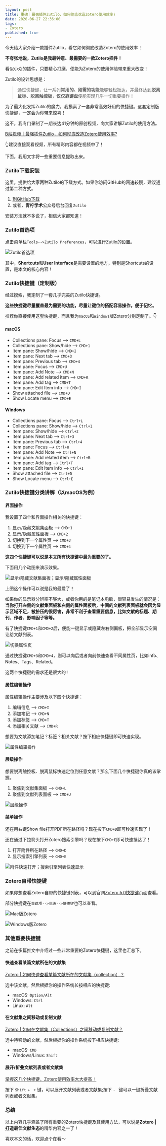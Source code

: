 ```yaml
---
layout: post
title: 重磅｜最强插件Zutilo，如何彻底改造Zotero使用效率?
date: 2020-06-27 22:36:00
tags: 
- Zotero
published: true
---
```


今天给大家介绍一款插件Zutilo，看它如何彻底改造Zotero的使用效率！

**不夸张地说，Zutilo是我最钟意、最需要的一款Zotero插件！**

看似小众的插件，只要精心打磨，便能为Zotero的使用体验带来重大改变！

Zutilo的设计思想是：

>  通过快捷键，让一系列**常用的、刚需的功能**能够轻松抵达，并最终达到**脱离鼠标、脱离触控板，仅仅靠键盘**便能实现几乎一切重要操作！

为了最大化发挥Zutilo的魔力，我摸索了一套非常高效好用的快捷键。这套定制版快捷键，一定会为你带来惊喜！

这不，我专门录制了一期长达41分钟的原创视频，向大家讲解Zutilo的使用方法。

[B站视频｜最强插件Zutilo，如何彻底改造Zotero使用效率?](https://www.bilibili.com/video/BV1zK411n7AR#reply3096016846)

👆建议直接观看视频，所有精彩内容都在视频中了！

下面，我用文字将一些重要信息提取出来。

### Zutilo下载安装

这里，提供给大家两种Zutilo的下载方式。如果你访问GitHub的网速较慢，建议通过第二种方式。

1. [到GitHub下载](https://github.com/willsALMANJ/Zutilo/releases/tag/v3.4.0)
2. 或者，**青柠学术**公众号后台回复`Zutilo`

安装方法就不多说了，相信大家都知道！

### Zutilo首选项

点击菜单栏`Tools-->Zutilo Preferences`，可以进行Zutilo的设置。

![Zutilo首选项](https://figurebed-iseex.oss-cn-hangzhou.aliyuncs.com/img/20200627141808.png)

其中，**Shortcuts**和**User Interface**是需要设置的地方，特别是Shortcuts的设置，是本文的核心内容！

### Zutilo快捷键（定制版）

经过摸索，我定制了一套几乎完美的Zutilo快捷键。

**这些快捷键尽量覆盖最为需要的功能，尽量让键位的搭配容易操作，便于记忆。**

推荐你直接使用这套快捷键，而且我为`macOS`和`Windows`版Zotero分别定制了。👇

#### macOS

- Collections pane: Focus –> `CMD+L`
- Collections pane: Show/hide –> `CMD+1 `
- Item pane: Show/hide –> `CMD+2`
- Item pane: Next tab –> `CMD+3`
- Item pane: Previous tab –> `CMD+4`
- Item pane: Focus –> `CMD+U`
- Item pane: Add Note –> `CMD+N`
- Item pane: Add related item –> `CMD+R` 
- Item pane: Add tag –> `CMD+T`
- Item pane: Edit Item info –> `CMD+I`
- Show attached file –> `CMD+D`
- Show Locate menu –> `CMD+E`

#### Windows

- Collections pane: Focus –> `Ctrl+L`
- Collections pane: Show/hide –> `Ctrl+1 `
- Item pane: Show/hide –> `Ctrl+2`
- Item pane: Next tab –> `Ctrl+3`
- Item pane: Previous tab –> `Ctrl+4`
- Item pane: Focus –> `Ctrl+U`
- Item pane: Add Note –> `Ctrl+N`
- Item pane: Add related item –> `Ctrl+R` 
- Item pane: Add tag –> `Ctrl+T`
- Item pane: Edit Item info –> `Ctrl+I`
- Show attached file –> `Ctrl+D`
- Show Locate menu –> `Ctrl+E`

### Zutilo快捷键分类讲解（以macOS为例）

#### 界面操作

我设置了四个和界面操作相关的快捷键：

1. 显示/隐藏文献集面板 –> `CMD+1 `
2. 显示/隐藏属性面板 –> `CMD+2`
3. 切换到下一个属性页 –> `CMD+3`
4. 切换到下一个属性页 –> `CMD+4`

**这四个快捷键可以说是本文所有快捷键中最为重要的了。**

下面用几个动图来演示效果。

![显示/隐藏文献集面板；显示/隐藏属性面板 ](https://figurebed-iseex.oss-cn-hangzhou.aliyuncs.com/img/20200627143717.gif)

上图这个操作可以说是我的最爱了！

如果你的显示器分辨率不够大，或者你用的是笔记本电脑，很容易发生的情况是：**当你打开左侧的文献集面板和右侧的属性面板后，中间的文献列表面板就会因为显示区域不足，被挤压的很厉害，非常不利于查看重要信息，比如文献的标题、期刊、作者、影响因子等等。**

有了快捷键`CMD+1`和`CMD+2`后，便能一键显示或隐藏左右侧面板，把全部显示空间让给文献列表。

![切换属性页](https://figurebed-iseex.oss-cn-hangzhou.aliyuncs.com/img/20200627144443.gif)

通过快捷键`CMD+3`和`CMD+4`，则可以向后或者向前快速查看不同属性页，比如info、Notes、Tags、Related。

这两个快捷键的需求还是很大的！

#### 属性编辑操作

属性编辑操作主要涉及以下四个快捷键：

1. 编辑信息 –> `CMD+I`
1. 添加笔记 –> `CMD+N`
2. 添加标签 –> `CMD+T`
3. 添加相关文献 –> `CMD+R` 

想要为文献添加笔记？标签？相关文献？按下相应快捷键即可快速实现。



![属性编辑操作](https://figurebed-iseex.oss-cn-hangzhou.aliyuncs.com/img/20200627150113.gif)



#### 层级操作

想要脱离触控板、脱离鼠标快速定位到任意文献？那么下面几个快捷键你真的该掌握。

1. 聚焦到文献集面板 –> `CMD+L`
2. 聚焦到文献列表面板 –> `CMD+U`

![层级操作](https://figurebed-iseex.oss-cn-hangzhou.aliyuncs.com/img/20200627150527.gif)



#### 菜单操作

还在用右键Show file打开PDF所在路径吗？现在按下`CMD+D`即可秒速实现了！

还在通过下拉箭头打开Zotero搜索引擎吗？现在按下`CMD+E`即可快速抵达了！

1. 打开附件所在路径 –> `CMD+D`
2. 显示搜索引擎列表 –> `CMD+E`

![附件快速打开；搜索引擎列表快速显示](https://figurebed-iseex.oss-cn-hangzhou.aliyuncs.com/img/20200627151302.gif)



### Zotero自带快捷键

如果你想查看Zotero自带的快捷键列表，可以到官网[Zotero 5.0快捷键](https://www.zotero.org/support/kb/keyboard_shortcuts "Zotero 5.0快捷键")页面查看。

部分快捷键在`首选项-->高级-->快捷键`也可以查看。

![Mac版Zotero](https://figurebed-iseex.oss-cn-hangzhou.aliyuncs.com/img/20200627151822.png)

![Windows版Zotero](https://figurebed-iseex.oss-cn-hangzhou.aliyuncs.com/img/20200627151858.png)

### 其他重要快捷键

之前在多篇推文中介绍过一些非常重要的Zotero快捷键，这里也汇总下。

#### 快速查看某篇文献所在的文献集

[Zotero \| 如何快速查看某篇文献所在的文献集（collection）？](https://mp.weixin.qq.com/s/Q-wnBVoihsA7PRK4Ar4o-Q)

选中该文献，然后根据你的操作系统长按相应的快捷键:

- macOS: `Option/Alt`
- Windows: `Ctrl`
- Linux: `Alt`

#### 在文献集之间移动或复制文献

[Zotero \| 如何在文献集（Collections）之间移动或复制文献？](https://mp.weixin.qq.com/s/5Q5EF8JZe0pMDSZ7uuIqJA)

选中待移动的文献，然后根据你的操作系统按下相应快捷键:

- macOS: `CMD`
- Windows/Linux: `Shift`

#### 展开/折叠文献列表或者文献集

[掌握这几个快捷键，Zotero使用效率大大提高！](https://mp.weixin.qq.com/s/A23b_yKy9dcJGSwoYuWE7A)

按下  `Shift` + ` +`  键，可以展开文献列表或者文献集;按下  `- `  键可以一键折叠文献列表或者文献集。

### 总结

以上内容几乎涵盖了所有重要的Zotero快捷键及其使用方法，可以说是**Zotero \| 打造最佳文献生态**的精华内容之一了！

喜欢本文的话，欢迎点个在看～

